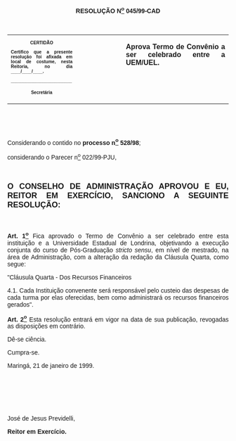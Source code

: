 <BODY LINK="#0000ff" VLINK="#800080">

<B><FONT FACE="Arial"><P ALIGN="CENTER">RESOLU&Ccedil;&Atilde;O N<U><SUP>o</U></SUP> 045/99-CAD</P>
<P ALIGN="JUSTIFY">&nbsp;</P></B></FONT>
<TABLE CELLSPACING=0 BORDER=0 CELLPADDING=7 WIDTH=646>
<TR><TD WIDTH="31%" VALIGN="TOP">
<B><FONT FACE="Arial" SIZE=1><P ALIGN="CENTER">CERTID&Atilde;O</P>
<P ALIGN="JUSTIFY">Certifico que a presente resolu&ccedil;&atilde;o foi afixada em local de costume, nesta Reitoria, no dia ____/____/____.</P>
<P ALIGN="JUSTIFY">_________________________</P>
<P ALIGN="CENTER">Secret&aacute;ria</B></FONT></TD>
<TD WIDTH="21%" VALIGN="TOP">
<P>&nbsp;</TD>
<TD WIDTH="49%" VALIGN="TOP">
<B><FONT FACE="Arial"><P ALIGN="JUSTIFY">Aprova Termo de Conv&ecirc;nio a ser celebrado entre a UEM/UEL.</B></FONT></TD>
</TR>
</TABLE>

<FONT FACE="Arial"><P ALIGN="JUSTIFY">&nbsp;</P>
<P ALIGN="JUSTIFY">&nbsp;</P>
<P ALIGN="JUSTIFY">&#9;Considerando o contido no <B>processo n<U><SUP>o</U></SUP> 528/98</B>;</P>
<P ALIGN="JUSTIFY">&#9;considerando o Parecer n<U><SUP>o</U></SUP> 022/99-PJU,</P>
<B><P ALIGN="JUSTIFY">&nbsp;</P>
</FONT><FONT FACE="Arial" SIZE=4><P ALIGN="JUSTIFY">O CONSELHO DE ADMINISTRA&Ccedil;&Atilde;O APROVOU E EU, REITOR EM EXERC&Iacute;CIO, SANCIONO A SEGUINTE RESOLU&Ccedil;&Atilde;O:</P>
</FONT><FONT FACE="Arial"><P ALIGN="JUSTIFY">&nbsp;</P>
</B><P ALIGN="JUSTIFY">&#9;<B>Art. 1<U><SUP>o</U></SUP> </B>Fica aprovado o Termo de Conv&ecirc;nio a ser celebrado entre esta institui&ccedil;&atilde;o e a Universidade Estadual de Londrina, objetivando a execu&ccedil;&atilde;o conjunta do curso de P&oacute;s-Gradua&ccedil;&atilde;o <I>stricto sensu</I>, em n&iacute;vel de mestrado, na &aacute;rea de Administra&ccedil;&atilde;o, com a altera&ccedil;&atilde;o da reda&ccedil;&atilde;o da Cl&aacute;usula Quarta, como segue:</P>
<P ALIGN="JUSTIFY">&#9;"Cl&aacute;usula Quarta - Dos Recursos Financeiros</P>
<P ALIGN="JUSTIFY">&#9; 4.1. Cada Institui&ccedil;&atilde;o convenente ser&aacute; respons&aacute;vel pelo custeio das despesas de cada turma por elas oferecidas, bem como administrar&aacute; os recursos financeiros gerados".</P>
<B><P ALIGN="JUSTIFY">&#9;Art. 2<U><SUP>o</U></SUP> </B>Esta resolu&ccedil;&atilde;o entrar&aacute; em vigor na data de sua publica&ccedil;&atilde;o, revogadas as disposi&ccedil;&otilde;es em contr&aacute;rio.</P>
<P ALIGN="JUSTIFY">&#9;D&ecirc;-se ci&ecirc;ncia.</P>
<P ALIGN="JUSTIFY">&#9;Cumpra-se.</P>
<P ALIGN="JUSTIFY">&#9;&#9;&#9;&#9;&#9;&#9;Maring&aacute;, 21 de janeiro de 1999.</P>
<P ALIGN="JUSTIFY">&nbsp;</P>
<P ALIGN="JUSTIFY">&nbsp;</P>
<P ALIGN="JUSTIFY">&nbsp;</P>
<P ALIGN="JUSTIFY">&#9;&#9;&#9;&#9;&#9;&#9;Jos&eacute; de Jesus Previdelli,</P>
<P ALIGN="JUSTIFY">&#9;&#9;&#9;&#9;&#9;&#9;<B>Reitor em Exerc&iacute;cio.</P></B></FONT></BODY>
